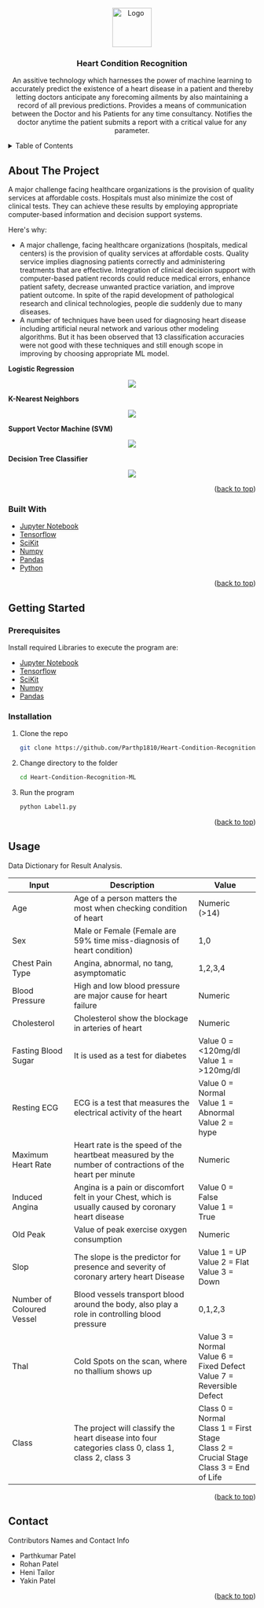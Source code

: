 <div id="top"></div>

<!-- PROJECT LOGO -->
<br />
<div align="center">
  <a href="https://github.com/Parthp1810/Heart-Condition-Recognition-ML">
    <img src="images/logo.png" alt="Logo" width="80" height="80">
  </a>

<h3 align="center">Heart Condition Recognition</h3>

  <p align="center">
    An assitive technology which harnesses the power of machine learning to accurately predict the existence of a heart disease in a patient and thereby letting doctors anticipate any forecoming ailments by also maintaining a record of all previous predictions. Provides a means of communication between the Doctor and his Patients for any time consultancy. Notifies the doctor anytime the patient submits a report with a critical value for any parameter.
  </p>
</div>



<!-- TABLE OF CONTENTS -->
<details>
  <summary>Table of Contents</summary>
  <ol>
    <li>
      <a href="#about-the-project">About The Project</a>
      <ul>
        <li><a href="#built-with">Built With</a></li>
      </ul>
    </li>
    <li>
      <a href="#getting-started">Getting Started</a>
      <ul>
        <li><a href="#prerequisites">Prerequisites</a></li>
        <li><a href="#installation">Installation</a></li>
      </ul>
    </li>
    <li><a href="#usage">Usage</a></li>
    <li><a href="#contact">Contact</a></li>
  </ol>
</details>



<!-- ABOUT THE PROJECT -->
## About The Project

A major challenge facing healthcare organizations is the provision of quality services at affordable costs. Hospitals must also minimize the cost of clinical tests. They can achieve these results by employing appropriate computer-based information and decision support systems.
	
Here's why:
* A major challenge, facing healthcare organizations (hospitals, medical centers) is the provision of quality services at affordable costs. Quality service implies diagnosing patients correctly and administering treatments that are effective. Integration of clinical decision support with computer-based patient records could reduce medical errors, enhance patient safety, decrease unwanted practice variation, and improve patient outcome. In spite of the rapid development of pathological research and clinical technologies, people die suddenly due to many diseases.
* A number of techniques have been used for diagnosing heart disease including artificial neural network and various other modeling algorithms. But it has been observed that 13 classification accuracies were not good with these techniques and still enough scope in improving by choosing appropriate ML model.

**Logistic Regression** <br />
<p align="center">
    <img src="images/LR.jpg"> 
</p>

**K-Nearest Neighbors** <br />
<p align="center">
    <img src="images/KNN.jpg"> 
</p>

**Support Vector Machine (SVM)** <br />
<p align="center">
    <img src="images/SVM.jpg"> 
</p>

**Decision Tree Classifier** <br />
<p align="center">
    <img src="images/DTC.jpg"> 
</p>

<p align="right">(<a href="#top">back to top</a>)</p>



### Built With

* [Jupyter Notebook](https://jupyter.org/)
* [Tensorflow](https://www.tensorflow.org/)
* [SciKit](https://scikit-learn.org/)
* [Numpy](https://numpy.org/)
* [Pandas](https://pandas.pydata.org/)
* [Python](https://www.python.org/)

<p align="right">(<a href="#top">back to top</a>)</p>



<!-- GETTING STARTED -->
## Getting Started

### Prerequisites

Install required Libraries to execute the program are:
* [Jupyter Notebook](https://jupyter.org/)
* [Tensorflow](https://www.tensorflow.org/)
* [SciKit](https://scikit-learn.org/)
* [Numpy](https://numpy.org/)
* [Pandas](https://pandas.pydata.org/)

### Installation

1. Clone the repo
   ```sh
   git clone https://github.com/Parthp1810/Heart-Condition-Recognition-ML.git
   ```
2. Change directory to the folder
   ```sh
   cd Heart-Condition-Recognition-ML
   ```
3. Run the program
   ```sh
   python Label1.py
   ```

<p align="right">(<a href="#top">back to top</a>)</p>



<!-- USAGE EXAMPLES -->
## Usage

Data Dictionary for Result Analysis.

| Input | Description | Value |
| --------------- | --------------- | --------------- |
| Age | Age of a person matters the most when checking condition of heart | Numeric (>14) |
| Sex | Male or Female (Female are 59% time miss-diagnosis of heart condition) | 1,0 |
| Chest Pain Type | Angina, abnormal, no tang, asymptomatic | 1,2,3,4 |
| Blood Pressure | High and low blood pressure are major cause for heart failure | Numeric |
| Cholesterol | Cholesterol show the blockage in arteries of heart | Numeric |
| Fasting Blood Sugar | It is used as a test for diabetes | Value 0 = <120mg/dl <br /> Value 1 = >120mg/dl |
| Resting ECG | ECG is a test that measures the electrical activity of the heart | Value 0 = Normal <br /> Value 1 = Abnormal <br /> Value 2 = hype |
| Maximum Heart Rate | Heart rate is the speed of the heartbeat measured by the number of contractions of the heart per minute | Numeric |
| Induced Angina | Angina is a pain or discomfort felt in your Chest, which is usually caused by coronary heart disease | Value 0 = False <br /> Value 1 = True |
| Old Peak | Value of peak exercise oxygen consumption | Numeric |
| Slop | The slope is the predictor for presence and severity of coronary artery heart Disease | Value 1 = UP <br /> Value 2 = Flat <br /> Value 3 = Down |
| Number of Coloured Vessel | Blood vessels transport blood around the body, also play a role in controlling blood pressure | 0,1,2,3 |
| Thal | Cold Spots on the scan, where no thallium shows up | Value 3 = Normal <br /> Value 6 = Fixed Defect <br /> Value 7 = Reversible Defect |
| Class | The project will classify the heart disease into four categories class 0, class 1, class 2, class 3 | Class 0 = Normal <br /> Class 1 = First Stage <br /> Class 2 = Crucial Stage<br /> Class 3 = End of Life |

<p align="right">(<a href="#top">back to top</a>)</p>


<!-- CONTACT -->
## Contact

Contributors Names and Contact Info

* Parthkumar Patel
* Rohan Patel
* Heni Tailor
* Yakin Patel

<p align="right">(<a href="#top">back to top</a>)</p>

